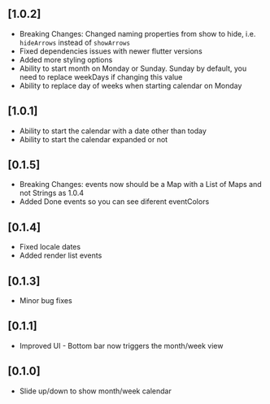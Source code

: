 ## [1.0.2]
- Breaking Changes: Changed naming properties from show to hide, i.e. `hideArrows` instead of `showArrows`
- Fixed dependencies issues with newer flutter versions
- Added more styling options
- Ability to start month on Monday or Sunday. Sunday by default, you need to replace weekDays if changing this value
- Ability to replace day of weeks when starting calendar on Monday 

## [1.0.1]

- Ability to start the calendar with a date other than today
- Ability to start the calendar expanded or not

## [0.1.5]

- Breaking Changes: events now should be a Map with a List of Maps and not Strings as 1.0.4
- Added Done events so you can see diferent eventColors

## [0.1.4]

- Fixed locale dates
- Added render list events

## [0.1.3]

- Minor bug fixes

## [0.1.1]

- Improved UI - Bottom bar now triggers the month/week view

## [0.1.0]

- Slide up/down to show month/week calendar
